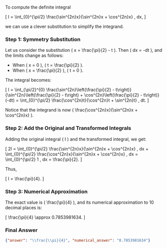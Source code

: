 To compute the definite integral 

\[
I = \int_{0}^{\pi/2} \frac{\sin^{2n}x}{\sin^{2n}x + \cos^{2n}x} \, dx,
\]

we can use a clever substitution to simplify the integrand.

### Step 1: Symmetry Substitution
Let us consider the substitution \( x = \frac{\pi}{2} - t \). Then \( dx = -dt \), and the limits change as follows:
- When \( x = 0 \), \( t = \frac{\pi}{2} \).
- When \( x = \frac{\pi}{2} \), \( t = 0 \).

The integral becomes:

\[
I = \int_{\pi/2}^{0} \frac{\sin^{2n}\left(\frac{\pi}{2} - t\right)}{\sin^{2n}\left(\frac{\pi}{2} - t\right) + \cos^{2n}\left(\frac{\pi}{2} - t\right)} (-dt) = \int_{0}^{\pi/2} \frac{\cos^{2n}t}{\cos^{2n}t + \sin^{2n}t} \, dt.
\]

Notice that the integrand is now \( \frac{\cos^{2n}x}{\sin^{2n}x + \cos^{2n}x} \). 

### Step 2: Add the Original and Transformed Integrals
Adding the original integral \( I \) and the transformed integral, we get:

\[
2I = \int_{0}^{\pi/2} \frac{\sin^{2n}x}{\sin^{2n}x + \cos^{2n}x} \, dx + \int_{0}^{\pi/2} \frac{\cos^{2n}x}{\sin^{2n}x + \cos^{2n}x} \, dx = \int_{0}^{\pi/2} 1 \, dx = \frac{\pi}{2}.
\]

Thus,

\[
I = \frac{\pi}{4}.
\]

### Step 3: Numerical Approximation
The exact value is \( \frac{\pi}{4} \), and its numerical approximation to 10 decimal places is:

\[
\frac{\pi}{4} \approx 0.7853981634.
\]

### Final Answer
```json
{"answer": "\\frac{\\pi}{4}", "numerical_answer": "0.7853981634"}
```